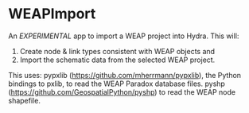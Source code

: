 WEAPImport
=============

An *EXPERIMENTAL* app to import a WEAP project into Hydra. This will:
1) Create node & link types consistent with WEAP objects and
2) Import the schematic data from the selected WEAP project.

This uses:
pypxlib (https://github.com/mherrmann/pypxlib), the Python bindings to pxlib, to read the WEAP Paradox database files.
pyshp (https://github.com/GeospatialPython/pyshp) to read the WEAP node shapefile.
